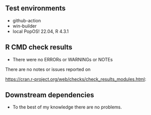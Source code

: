 ## Test environments

* github-action
* win-builder
* local PopOS! 22.04, R 4.3.1

## R CMD check results

* There were no ERRORs or WARNINGs or NOTEs

There are no notes or issues reported on 

https://cran.r-project.org/web/checks/check_results_modules.html:


## Downstream dependencies

* To the best of my knowledge there are no problems.
